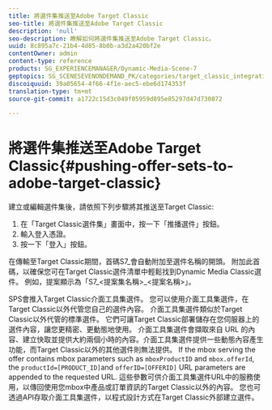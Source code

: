 ```yaml
---
title: 將選件集推送至Adobe Target Classic
seo-title: 將選件集推送至Adobe Target Classic
description: 'null'
seo-description: 瞭解如何將選件集推送至Adobe Target Classic。
uuid: 8c895a7c-21b4-4d85-8b0b-a3d2a420bf2e
contentOwner: admin
content-type: reference
products: SG_EXPERIENCEMANAGER/Dynamic-Media-Scene-7
geptopics: SG_SCENESEVENONDEMAND_PK/categories/target_classic_integration
discoiquuid: 39a05654-4f66-4f1e-aec5-ebe6d174353f
translation-type: tm+mt
source-git-commit: a1722c15d3c049f05959d895e85297d47d730872

---
```



# 將選件集推送至Adobe Target Classic{#pushing-offer-sets-to-adobe-target-classic}

建立或編輯選件集後，請依照下列步驟將其推送至Target Classic:

1. 在「Target Classic選件集」畫面中，按一下「推播選件」按鈕。
1. 輸入登入憑證。
1. 按一下「登入」按鈕。

在傳輸至Target Classic期間，首碼S7_會自動附加至選件名稱的開頭。 附加此首碼，以確保您可在Target Classic選件清單中輕鬆找到Dynamic Media Classic選件。 例如，提案顯示為「S7_&lt;提案集名稱>_&lt;提案名稱>」。

SPS會推入Target Classic介面工具集選件。 您可以使用介面工具集選件，在Target Classic以外代管您自己的選件內容。 介面工具集選件類似於Target Classic以外代管的標準選件。 它們可讓Target Classic部署儲存在您伺服器上的選件內容，讓您更精密、更動態地使用。 介面工具集選件會擷取來自 URL 的內容、建立快取並提供大約兩個小時的內容。介面工具集選件提供一些動態內容產生功能，而Target Classic以外的其他選件則無法提供。 If the mbox serving the offer contains mbox parameters such as `mboxProductID` and `mbox.offerId`, the `productId=[PRODUCT_ID]`and `offerID=[OFFERID]` URL parameters are appended to the requested URL. 這些參數可供介面工具集選件URL中的服務使用，以傳回使用您mbox中產品或訂單資訊的Target Classic以外的內容。 您也可透過API存取介面工具集選件，以程式設計方式在Target Classic外部建立選件。
